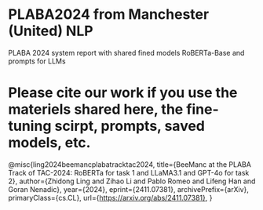 # PLABA2024 from Manchester (United) NLP
PLABA 2024 system report with shared fined models RoBERTa-Base and prompts for LLMs


# Please cite our work if you use the materiels shared here, the fine-tuning scirpt, prompts, saved models, etc.

@misc{ling2024beemancplabatracktac2024,
      title={BeeManc at the PLABA Track of TAC-2024: RoBERTa for task 1 and LLaMA3.1 and GPT-4o for task 2}, 
      author={Zhidong Ling and Zihao Li and Pablo Romeo and Lifeng Han and Goran Nenadic},
      year={2024},
      eprint={2411.07381},
      archivePrefix={arXiv},
      primaryClass={cs.CL},
      url={https://arxiv.org/abs/2411.07381}, 
}
